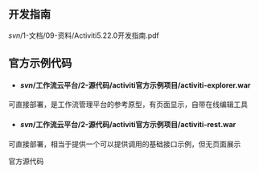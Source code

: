 ## 开发指南

$svn$/1-文档/09-资料/Activiti5.22.0开发指南.pdf

## 官方示例代码

* #### $svn$/工作流云平台/2-源代码/activiti官方示例项目/activiti-explorer.war

可直接部署，是工作流管理平台的参考原型，有页面显示，自带在线编辑工具

* #### $svn$/工作流云平台/2-源代码/activiti官方示例项目/activiti-rest.war

可直接部署，相当于提供一个可以提供调用的基础接口示例，但无页面展示

官方源代码







